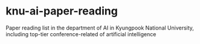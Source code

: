 # knu-ai-paper-reading
Paper reading list in the department of AI in Kyungpook National University, including top-tier conference-related of artificial intelligence
